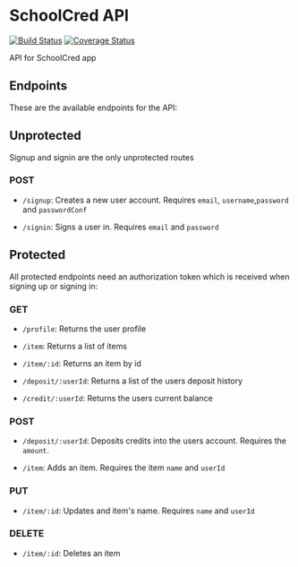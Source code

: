 # SchoolCred API

[![Build Status](https://travis-ci.org/TarCode/schoolcred-api.png?branch=master)](https://travis-ci.org/TarCode/schoolcred-api)
[![Coverage Status](https://coveralls.io/repos/github/TarCode/schoolcred-api/badge.png?branch=master)](https://coveralls.io/github/TarCode/schoolcred-api?branch=master)

API for SchoolCred app

## Endpoints
These are the available endpoints for the API:

## Unprotected 
Signup and signin are the only unprotected routes
### POST

- `/signup`: Creates a new user account. Requires `email`, `username`,`password` and `passwordConf` 

- `/signin`: Signs a user in. Requires `email` and `password`
## Protected
All protected endpoints need an authorization token which is received when signing up or signing in:
### GET
- `/profile`: Returns the user profile 

- `/item`: Returns a list of items

- `/item/:id`: Returns an item by id

- `/deposit/:userId`: Returns a list of the users deposit history

- `/credit/:userId`: Returns the users current balance

### POST

- `/deposit/:userId`: Deposits credits into the users account. Requires the `amount`.

- `/item`: Adds an item. Requires the item `name` and `userId`

### PUT

- `/item/:id`: Updates and item's name. Requires `name` and `userId`


### DELETE

- `/item/:id`: Deletes an item

